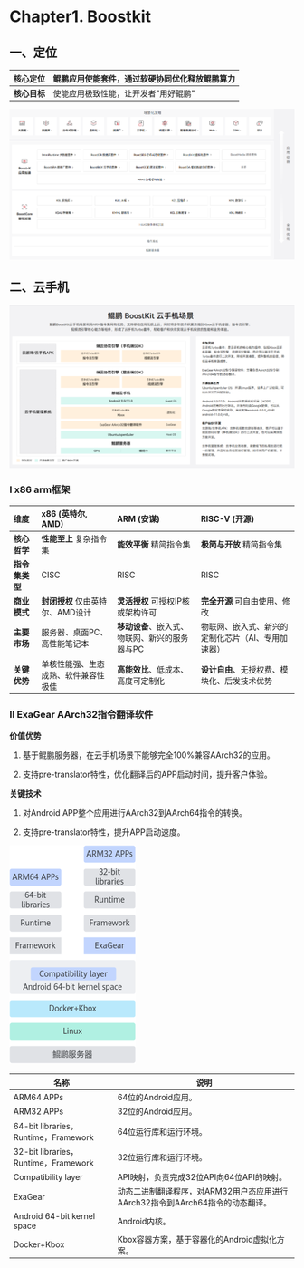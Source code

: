 # Chapter1. Boostkit

## 一、定位

| **核心定位** | 鲲鹏应用使能套件，通过软硬协同优化释放鲲鹏算力 |
| ------------ | ---------------------------------------------- |
| **核心目标** | 使能应用极致性能，让开发者"用好鲲鹏"           |

![image-20251021110050571](./assets/image-20251021110050571.png)

## 二、云手机

![image-20251021110613086](./assets/image-20251021110613086.png)

### Ⅰ x86 arm框架

| 维度           | x86 (英特尔, AMD)                    | ARM (安谋)                                     | RISC-V (开源)                                      |
| :------------- | :----------------------------------- | :--------------------------------------------- | :------------------------------------------------- |
| **核心哲学**   | **性能至上** 复杂指令集              | **能效平衡** 精简指令集                        | **极简与开放** 精简指令集                          |
| **指令集类型** | CISC                                 | RISC                                           | RISC                                               |
| **商业模式**   | **封闭授权** 仅由英特尔、AMD设计     | **灵活授权** 可授权IP核或架构许可              | **完全开源** 可自由使用、修改                      |
| **主要市场**   | 服务器、桌面PC、高性能笔记本         | **移动设备**、嵌入式、物联网、新兴的服务器与PC | 物联网、嵌入式、新兴的定制化芯片（AI、专用加速器） |
| **关键优势**   | 单核性能强、生态成熟、软件兼容性极佳 | **高能效比**、低成本、高度可定制化             | **设计自由**、无授权费、模块化、后发技术优势       |

### Ⅱ ExaGear AArch32指令翻译软件

**价值优势**

1. 基于鲲鹏服务器，在云手机场景下能够完全100%兼容AArch32的应用。 

2. 支持pre-translator特性，优化翻译后的APP启动时间，提升客户体验。

**关键技术**

1. 对Android APP整个应用进行AArch32到AArch64指令的转换。 

2. 支持pre-translator特性，提升APP启动速度。

![img](./assets/zh-cn_image_0000002396281233.png)

| 名称                                 | 说明                                                         |
| ------------------------------------ | ------------------------------------------------------------ |
| ARM64 APPs                           | 64位的Android应用。                                          |
| ARM32 APPs                           | 32位的Android应用。                                          |
| 64-bit libraries，Runtime，Framework | 64位运行库和运行环境。                                       |
| 32-bit libraries，Runtime，Framework | 32位运行库和运行环境。                                       |
| Compatibility layer                  | API映射，负责完成32位API向64位API的映射。                    |
| ExaGear                              | 动态二进制翻译程序，对ARM32用户态应用进行AArch32指令到AArch64指令的动态翻译。 |
| Android 64-bit kernel space          | Android内核。                                                |
| Docker+Kbox                          | Kbox容器方案，基于容器化的Android虚拟化方案。                |